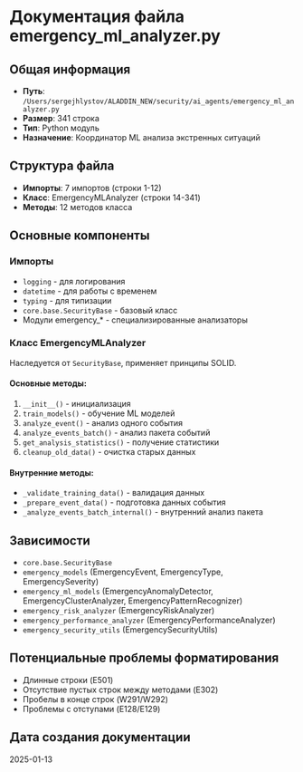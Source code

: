 # Документация файла emergency_ml_analyzer.py

## Общая информация
- **Путь**: `/Users/sergejhlystov/ALADDIN_NEW/security/ai_agents/emergency_ml_analyzer.py`
- **Размер**: 341 строка
- **Тип**: Python модуль
- **Назначение**: Координатор ML анализа экстренных ситуаций

## Структура файла
- **Импорты**: 7 импортов (строки 1-12)
- **Класс**: EmergencyMLAnalyzer (строки 14-341)
- **Методы**: 12 методов класса

## Основные компоненты

### Импорты
- `logging` - для логирования
- `datetime` - для работы с временем
- `typing` - для типизации
- `core.base.SecurityBase` - базовый класс
- Модули emergency_* - специализированные анализаторы

### Класс EmergencyMLAnalyzer
Наследуется от `SecurityBase`, применяет принципы SOLID.

#### Основные методы:
1. `__init__()` - инициализация
2. `train_models()` - обучение ML моделей
3. `analyze_event()` - анализ одного события
4. `analyze_events_batch()` - анализ пакета событий
5. `get_analysis_statistics()` - получение статистики
6. `cleanup_old_data()` - очистка старых данных

#### Внутренние методы:
- `_validate_training_data()` - валидация данных
- `_prepare_event_data()` - подготовка данных события
- `_analyze_events_batch_internal()` - внутренний анализ пакета

## Зависимости
- `core.base.SecurityBase`
- `emergency_models` (EmergencyEvent, EmergencyType, EmergencySeverity)
- `emergency_ml_models` (EmergencyAnomalyDetector, EmergencyClusterAnalyzer, EmergencyPatternRecognizer)
- `emergency_risk_analyzer` (EmergencyRiskAnalyzer)
- `emergency_performance_analyzer` (EmergencyPerformanceAnalyzer)
- `emergency_security_utils` (EmergencySecurityUtils)

## Потенциальные проблемы форматирования
- Длинные строки (E501)
- Отсутствие пустых строк между методами (E302)
- Пробелы в конце строк (W291/W292)
- Проблемы с отступами (E128/E129)

## Дата создания документации
2025-01-13